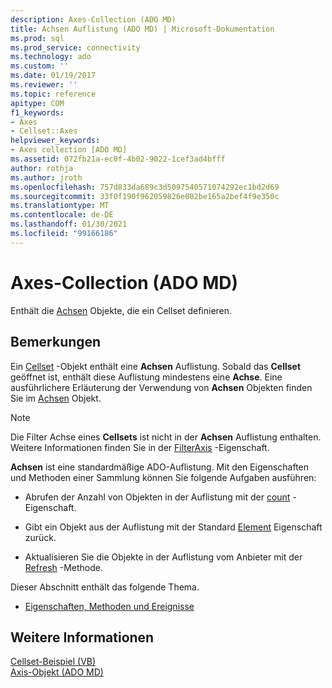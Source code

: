 ```yaml
---
description: Axes-Collection (ADO MD)
title: Achsen Auflistung (ADO MD) | Microsoft-Dokumentation
ms.prod: sql
ms.prod_service: connectivity
ms.technology: ado
ms.custom: ''
ms.date: 01/19/2017
ms.reviewer: ''
ms.topic: reference
apitype: COM
f1_keywords:
- Axes
- Cellset::Axes
helpviewer_keywords:
- Axes collection [ADO MD]
ms.assetid: 072fb21a-ec0f-4b02-9022-1cef3ad4bfff
author: rothja
ms.author: jroth
ms.openlocfilehash: 757d833da689c3d5097540571074292ec1bd2d69
ms.sourcegitcommit: 33f0f190f962059826e002be165a2bef4f9e350c
ms.translationtype: MT
ms.contentlocale: de-DE
ms.lasthandoff: 01/30/2021
ms.locfileid: "99166186"
---
```

# <a name="axes-collection-ado-md"></a>Axes-Collection (ADO MD)
Enthält die [Achsen](./axis-object-ado-md.md) Objekte, die ein Cellset definieren.  
  
## <a name="remarks"></a>Bemerkungen  
 Ein [Cellset](./cellset-object-ado-md.md) -Objekt enthält eine **Achsen** Auflistung. Sobald das **Cellset** geöffnet ist, enthält diese Auflistung mindestens eine **Achse**. Eine ausführlichere Erläuterung der Verwendung von **Achsen** Objekten finden Sie im [Achsen](./axis-object-ado-md.md) Objekt.  
  
> [!NOTE]
>  Die Filter Achse eines **Cellsets** ist nicht in der **Achsen** Auflistung enthalten. Weitere Informationen finden Sie in der [FilterAxis](./filteraxis-property-ado-md.md) -Eigenschaft.  
  
 **Achsen** ist eine standardmäßige ADO-Auflistung. Mit den Eigenschaften und Methoden einer Sammlung können Sie folgende Aufgaben ausführen:  
  
-   Abrufen der Anzahl von Objekten in der Auflistung mit der [count](../ado-api/count-property-ado.md) -Eigenschaft.  
  
-   Gibt ein Objekt aus der Auflistung mit der Standard [Element](../ado-api/item-property-ado.md) Eigenschaft zurück.  
  
-   Aktualisieren Sie die Objekte in der Auflistung vom Anbieter mit der [Refresh](../ado-api/refresh-method-ado.md) -Methode.  
  
 Dieser Abschnitt enthält das folgende Thema.  
  
-   [Eigenschaften, Methoden und Ereignisse](./axes-collection-properties-methods-and-events.md)  
  
## <a name="see-also"></a>Weitere Informationen  
 [Cellset-Beispiel (VB)](./cellset-example-vb.md)   
 [Axis-Objekt (ADO MD)](./axis-object-ado-md.md)
